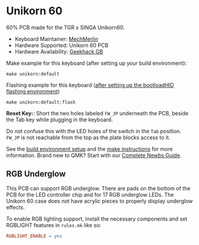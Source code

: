 # Unikorn 60

60% PCB made for the TGR x SINGA Unikorn60. 

* Keyboard Maintainer: [MechMerlin](https://github.com/mechmerlin)
* Hardware Supported: Unikorn 60 PCB
* Hardware Availability: [Geekhack GB](https://geekhack.org/index.php?topic=98350.0)

Make example for this keyboard (after setting up your build environment):

    make unikorn:default

Flashing example for this keyboard ([after setting up the bootloadHID flashing environment](https://docs.qmk.fm/#/flashing_bootloadhid))

    make unikorn:default:flash

**Reset Key:**: Short the two holes labeled `FW_JP` underneath the PCB, beside the Tab key while plugging in the keyboard. 

Do not confuse this with the LED holes of the switch in the `Tab` position. `FW_JP` is not reachable from the top as the plate blocks access to it. 

See the [build environment setup](https://docs.qmk.fm/#/getting_started_build_tools) and the [make instructions](https://docs.qmk.fm/#/getting_started_make_guide) for more information. Brand new to QMK? Start with our [Complete Newbs Guide](https://docs.qmk.fm/#/newbs).

## RGB Underglow
This PCB can support RGB underglow. There are pads on the bottom of the PCB for the LED controller chip and for 17 RGB underglow LEDs. The Unikorn 60 case does not have acrylic pieces to properly display underglow effects. 

To enable RGB lighting support, install the necessary components and set RGBLIGHT features in `rules.mk` like so:

```makefile
RGBLIGHT_ENABLE = yes
```
